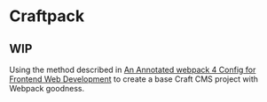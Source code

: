 # Craftpack
## WIP

Using  the method described in
[An Annotated webpack 4 Config for Frontend Web Development](https://nystudio107.com/blog/an-annotated-webpack-4-config-for-frontend-web-development)
to create a base Craft CMS project with Webpack goodness.
